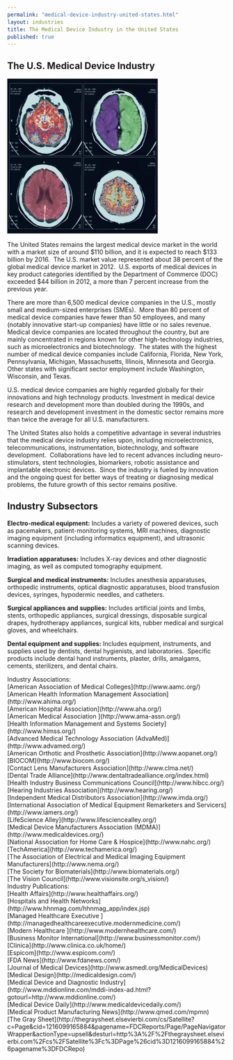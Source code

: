 ```yaml
---
permalink: "medical-device-industry-united-states.html"
layout: industries
title: The Medical Device Industry in the United States
published: true
---
```


## The U.S. Medical Device Industry

![mri image](images/medicaltech_0-346x356.jpg)

The United States remains the largest medical
device market in the world with a market size of around $110 billion, and it is
expected to reach $133 billion by 2016.&nbsp; The U.S. market value represented about 38 percent of the
global medical device market in 2012. &nbsp;U.S.
exports of medical devices in key product categories identified by the
Department of Commerce (DOC) exceeded $44 billion in 2012, a more than 7
percent increase from the previous year.

There are more than 6,500 medical device
companies in the U.S., mostly small and medium-sized enterprises (SMEs).&nbsp; More than 80 percent of medical device
companies have fewer than 50 employees, and many (notably innovative start-up
companies) have little or no sales revenue.&nbsp;
Medical device companies are located throughout the country, but are
mainly concentrated in regions known for other high-technology industries, such
as microelectronics and biotechnology.&nbsp;
The states with the highest number of medical device companies include
California, Florida, New York, Pennsylvania, Michigan, Massachusetts, Illinois,
Minnesota and Georgia.&nbsp; Other states with
significant sector employment include Washington, Wisconsin, and Texas.

U.S. medical device
companies are highly regarded globally for their innovations and high
technology products. Investment in
medical device research and development more than doubled during the 1990s, and
research and development investment in the domestic sector remains more than
twice the average for all U.S. manufacturers. &nbsp;

The United States also holds a competitive
advantage in several industries that the medical device industry relies upon,
including microelectronics, telecommunications, instrumentation, biotechnology,
and software development. &nbsp;Collaborations
have led to recent advances including neuro-stimulators, stent technologies,
biomarkers, robotic assistance and implantable electronic devices.&nbsp; Since the industry is fueled by innovation
and the ongoing quest for better ways of treating or diagnosing medical problems,
the future growth of this sector remains positive.

## **Industry Subsectors**

**Electro-medical
equipment:** Includes a
variety of powered devices, such as pacemakers, patient-monitoring systems, MRI
machines, diagnostic imaging equipment (including informatics equipment), and
ultrasonic scanning devices.&nbsp; 

**Irradiation
apparatuses:** Includes X-ray
devices and other diagnostic imaging, as well as computed tomography equipment.

**Surgical and
medical instruments:** Includes anesthesia apparatuses, orthopedic instruments,
optical diagnostic apparatuses, blood transfusion devices, syringes, hypodermic
needles, and catheters.&nbsp; 

**Surgical
appliances and supplies:** Includes artificial joints and limbs, stents, orthopedic
appliances, surgical dressings, disposable surgical drapes, hydrotherapy
appliances, surgical kits, rubber medical and surgical gloves, and wheelchairs.

**Dental
equipment and supplies:** Includes equipment, instruments, and supplies used by
dentists, dental hygienists, and laboratories. &nbsp;Specific products include dental hand
instruments, plaster, drills, amalgams, cements, sterilizers, and dental
chairs.
<div class="field field-type-link field-field-industry-assoications">
      <div class="field-label">Industry Associations:&nbsp;</div>
    <div class="field-items">
            <div class="field-item odd">
                    [American Association of Medical Colleges](http://www.aamc.org/)        </div>
              <div class="field-item even">
                    [American Health Information Management Association](http://www.ahima.org/)        </div>
              <div class="field-item odd">
                    [American Hospital Association](http://www.aha.org/)        </div>
              <div class="field-item even">
                    [American Medical Association ](http://www.ama-assn.org/)        </div>
              <div class="field-item odd">
                    [Health Information Management and Systems Society](http://www.himss.org/)        </div>
              <div class="field-item even">
                    [Advanced Medical Technology Association (AdvaMed)](http://www.advamed.org/)        </div>
              <div class="field-item odd">
                    [American Orthotic and Prosthetic Association](http://www.aopanet.org/)        </div>
              <div class="field-item even">
                    [BIOCOM](http://www.biocom.org/)        </div>
              <div class="field-item odd">
                    [Contact Lens Manufacturers Association](http://www.clma.net/)        </div>
              <div class="field-item even">
                    [Dental Trade Alliance](http://www.dentaltradealliance.org/index.html)        </div>
              <div class="field-item odd">
                    [Health Industry Business Communications Council](http://www.hibcc.org/)        </div>
              <div class="field-item even">
                    [Hearing Industries Association](http://www.hearing.org/)        </div>
              <div class="field-item odd">
                    [Independent Medical Distributors Association](http://www.imda.org/)        </div>
              <div class="field-item even">
                    [International Association of Medical Equipment Remarketers and Servicers](http://www.iamers.org/)        </div>
              <div class="field-item odd">
                    [LifeScience Alley](http://www.lifesciencealley.org/)        </div>
              <div class="field-item even">
                    [Medical Device Manufacturers Association (MDMA)](http://www.medicaldevices.org/)        </div>
              <div class="field-item odd">
                    [National Association for Home Care &amp; Hospice](http://www.nahc.org/)        </div>
              <div class="field-item even">
                    [TechAmerica](http://www.techamerica.org/)        </div>
              <div class="field-item odd">
                    [The Association of Electrical and Medical Imaging Equipment Manufacturers](http://www.nema.org/)        </div>
              <div class="field-item even">
                    [The Society for Biomaterials](http://www.biomaterials.org/)        </div>
              <div class="field-item odd">
                    [The Vision Council](http://www.visionsite.org/s_vision/)        </div>
        </div>
</div>
<div class="field field-type-link field-field-industry-publications">
      <div class="field-label">Industry Publications:&nbsp;</div>
    <div class="field-items">
            <div class="field-item odd">
                    [Health Affairs](http://www.healthaffairs.org/)        </div>
              <div class="field-item even">
                    [Hospitals and Health Networks](http://www.hhnmag.com/hhnmag_app/index.jsp)        </div>
              <div class="field-item odd">
                    [Managed Healthcare Executive ](http://managedhealthcareexecutive.modernmedicine.com/)        </div>
              <div class="field-item even">
                    [Modern Healthcare  ](http://www.modernhealthcare.com/)        </div>
              <div class="field-item odd">
                    [Business Monitor International](http://www.businessmonitor.com/)        </div>
              <div class="field-item even">
                    [Clinica](http://www.clinica.co.uk/home/)        </div>
              <div class="field-item odd">
                    [Espicom](http://www.espicom.com/)        </div>
              <div class="field-item even">
                    [FDA News](http://www.fdanews.com/)        </div>
              <div class="field-item odd">
                    [Journal of Medical Devices](http://www.asmedl.org/MedicalDevices)        </div>
              <div class="field-item even">
                    [Medical Design](http://medicaldesign.com/)        </div>
              <div class="field-item odd">
                    [Medical Device and Diagnostic Industry](http://www.mddionline.com/mddi-index-ad.html?gotourl=http://www.mddionline.com/)        </div>
              <div class="field-item even">
                    [Medical Device Daily](http://www.medicaldevicedaily.com/)        </div>
              <div class="field-item odd">
                    [Medical Product Manufacturing News](http://www.qmed.com/mpmn)        </div>
              <div class="field-item even">
                    [The Gray Sheet](http://thegraysheet.elsevierbi.com/cs/Satellite?c=Page&amp;cid=1216099165884&amp;pagename=FDCReports/Page/PageNavigatorWrapper&amp;actionType=upsell&amp;desturl=http%3A%2F%2Fthegraysheet.elsevierbi.com%2Fcs%2FSatellite%3Fc%3DPage%26cid%3D1216099165884%26pagename%3DFDCRepo)        </div>
        </div>
</div>

